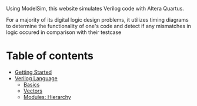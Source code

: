 Using ModelSim, this website simulates Verilog code with Altera Quartus. 

For a majority of its digital logic design problems, it utilizes timing diagrams to determine the functionality of one's 
code and detect if any mismatches in logic occured in comparison with their testcase

Table of contents
=================

<!--ts-->
   * [Getting Started](/GettingStarted)
   * [Verilog Language](/Verilog%20Language)
      * [Basics](/Verilog%20Language/Basics)
      * [Vectors](/Verilog%20Language/Vectors)
      * [Modules: Hierarchy](/Verilog%20Language/Module%20Hierarchy)
<!--te-->
